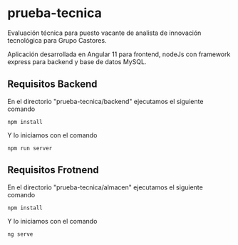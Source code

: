 # prueba-tecnica
Evaluación técnica para puesto vacante de analista de innovación tecnológica para Grupo Castores.

Aplicación desarrollada en Angular 11 para frontend, nodeJs con framework express para backend y base de datos MySQL.

## Requisitos Backend

En el directorio "prueba-tecnica/backend" ejecutamos el siguiente comando

```
npm install
```
Y lo iniciamos con el comando 
```
npm run server
```

## Requisitos Frotnend

En el directorio "prueba-tecnica/almacen" ejecutamos el siguiente comando

```
npm install
```
Y lo iniciamos con el comando 
```
ng serve
```
